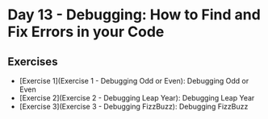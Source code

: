 # Day 13 - Debugging: How to Find and Fix Errors in your Code

## Exercises

- [Exercise 1](Exercise 1 - Debugging Odd or Even): Debugging Odd or Even
- [Exercise 2](Exercise 2 - Debugging Leap Year): Debugging Leap Year
- [Exercise 3](Exercise 3 - Debugging FizzBuzz): Debugging FizzBuzz
